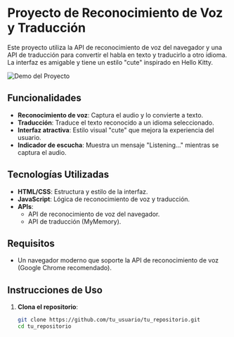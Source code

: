 # Proyecto de Reconocimiento de Voz y Traducción

Este proyecto utiliza la API de reconocimiento de voz del navegador y una API de traducción para convertir el habla en texto y traducirlo a otro idioma. La interfaz es amigable y tiene un estilo "cute" inspirado en Hello Kitty.

![Demo del Proyecto](assets/voice-translator.gif)

## Funcionalidades

- **Reconocimiento de voz**: Captura el audio y lo convierte a texto.
- **Traducción**: Traduce el texto reconocido a un idioma seleccionado.
- **Interfaz atractiva**: Estilo visual "cute" que mejora la experiencia del usuario.
- **Indicador de escucha**: Muestra un mensaje "Listening..." mientras se captura el audio.

## Tecnologías Utilizadas

- **HTML/CSS**: Estructura y estilo de la interfaz.
- **JavaScript**: Lógica de reconocimiento de voz y traducción.
- **APIs**:
  - API de reconocimiento de voz del navegador.
  - API de traducción (MyMemory).

## Requisitos

- Un navegador moderno que soporte la API de reconocimiento de voz (Google Chrome recomendado).

## Instrucciones de Uso

1. **Clona el repositorio**:
   ```bash
   git clone https://github.com/tu_usuario/tu_repositorio.git
   cd tu_repositorio
